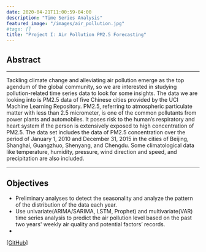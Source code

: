 ```yaml
---
date: 2020-04-21T11:00:59-04:00
description: "Time Series Analysis"
featured_image: "/images/air_pollution.jpg"
#tags: []
title: "Project I: Air Pollution PM2.5 Forecasting"
---
```

## Abstract
---

Tackling climate change and alleviating air pollution emerge as the top agendum of the global community, so we are interested in studying pollution-related time series data to look for some insights. The data we are looking into is PM2.5 data of five Chinese cities provided by the UCI Machine Learning Repository. PM2.5, referring to atmospheric particulate matter with less than 2.5 micrometer, is one of the common pollutants from power plants and automobiles. It poses risk to the human’s respiratory and heart system if the person is extensively exposed to high concentration of PM2.5. The data set includes the data
of PM2.5 concentration over the period of January 1, 2010 and December 31, 2015 in the cities of Beijing, Shanghai, Guangzhuo, Shenyang, and Chengdu. Some climatological data like temperature, humidity, pressure, wind direction and speed, and precipitation are also included.


---
## Objectives

* Preliminary analyses to detect the seasonality and analyze the pattern of the distribution of the data each year.
* Use univariate(ARIMA/SARIMA, LSTM, Prophet) and multivariate(VAR) time series analysis to predict the air pollution level based on the past two years' weekly air quality and potential factors’ records.
*

[[GitHub]](https://github.com/A-Y-Yang/Math-564-Time-Series-PM2.5-China-master)
